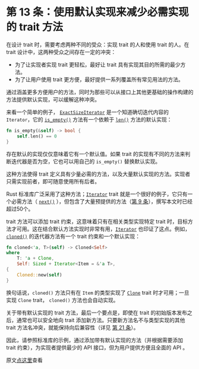 # 第 13 条：使用默认实现来减少必需实现的 trait 方法

在设计 trait 时，需要考虑两种不同的受众：实现 trait 的人和使用 trait 的人。在 trait 设计中，这两种受众之间存在一定的冲突：

- 为了让实现者实现 trait 更轻松，最好让 trait 具有实现其目的所需的最少方法。
- 为了让用户使用 trait 更方便，最好提供一系列覆盖所有常见用法的方法。

通过涵盖更多方便用户的方法，同时为那些可以从接口上其他更基础的操作构建的方法提供默认实现，可以缓解这种冲突。

来看一个简单的例子， <code>[ExactSizeIterator]</code> 是一个知道确切迭代内容的 `Iterator`，它的 <code>[is_empty()]</code> 方法有一个依赖于 <code>[len()]</code> 方法的默认实现：

```rust
fn is_empty(&self) -> bool {
    self.len() == 0
}
```

存在默认的实现仅仅意味着它有一个默认值。如果 trait 的实现有不同的方法来判断迭代器是否为空，它也可以用自己的 `is_empty()` 替换默认实现。

这种方法使得 trait 定义具有少量必需的方法，以及大量默认实现的方法。实现者只需实现前者，即可随意使用所有后者。

Rust 标准库广泛采用了这种方法；<code>[Iterator]</code> trait 就是一个很好的例子，它只有一个必需方法（ <code>[next()]</code> ），但包含了大量预提供的方法（[第 9 条]），撰写本文时已经超过50个。

trait 方法可以添加 trait 约束，这意味着只有在相关类型实现特定 trait 时，目标方法才可用。这在结合默认方法实现时非常有用，<code>[Iterator]</code> 也印证了这点。例如，<code>[cloned()]</code> 的迭代器方法有一个 trait 约束和一个默认实现：

```Rust
fn cloned<'a, T>(self) -> Cloned<Self>
where
    T: 'a + Clone,
    Self: Sized + Iterator<Item = &'a T>,
{
    Cloned::new(self)
}
```

换句话说，`cloned()` 方法只有在 `Item` 的类型实现了 <code>[Clone]</code> trait 时才可用；一旦实现 `Clone` trait， `cloned()` 方法也会自动实现。

关于带有默认实现的 trait 方法，最后一个要点是，即使在 trait 的初始版本发布之后，通常也可以安全地向 trait 添加新方法。只要新方法名不与类型实现的其他 trait 方法名冲突，就能保持向后兼容性（详见 [第 21 条]）。

因此，请参照标准库的示例，通过添加带有默认实现的方法（并根据需要添加 trait 约束），为实现者提供最少的 API 接口，但为用户提供方便且全面的 API 。

原文[点这里](https://www.lurklurk.org/effective-rust/default-impl.html)查看

<!-- 参考链接 -->
[第 9 条]: ../chapter_1/item9-iterators.md
[第 21 条]: ../chapter_4/item21-semver.md

[is_empty()]:https://doc.rust-lang.org/std/iter/trait.ExactSizeIterator.html#method.is_empty
[ExactSizeIterator]:https://doc.rust-lang.org/std/iter/trait.ExactSizeIterator.html
[len()]:https://doc.rust-lang.org/std/iter/trait.ExactSizeIterator.html#method.len
[Iterator]:https://doc.rust-lang.org/std/iter/trait.Iterator.html
[next()]:https://doc.rust-lang.org/std/iter/trait.Iterator.html#tymethod.next
[cloned()]:https://doc.rust-lang.org/std/iter/trait.Iterator.html#method.cloned
[Clone]:https://doc.rust-lang.org/std/clone/trait.Clone.html